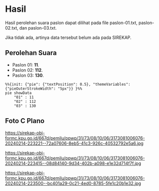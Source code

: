 # Hasil

Hasil perolehan suara paslon dapat dilihat pada file paslon-01.txt, paslon-02.txt, dan paslon-03.txt.

Jika tidak ada, artinya data tersebut belum ada pada SIREKAP.

## Perolehan Suara

 * Paslon 01: **11**.
 * Paslon 02: **112**.
 * Paslon 03: **130**.

```mermaid
%%{init: {"pie": {"textPosition": 0.5}, "themeVariables": {"pieOuterStrokeWidth": "5px"}} }%%
pie showData
    "01" : 11
    "02" : 112
    "03" : 130
```
## Foto C Plano

https://sirekap-obj-formc.kpu.go.id/667d/pemilu/ppwp/31/73/08/10/06/3173081006076-20240214-223221--72a07606-8eb5-41c3-926c-40532792e5a6.jpg

https://sirekap-obj-formc.kpu.go.id/667d/pemilu/ppwp/31/73/08/10/06/3173081006076-20240214-223415--08d84140-9d34-402b-a098-e1e32d714f7f.jpg

https://sirekap-obj-formc.kpu.go.id/667d/pemilu/ppwp/31/73/08/10/06/3173081006076-20240214-223500--bc401a29-0c21-4ed0-8785-5fe1c20b1e32.jpg
